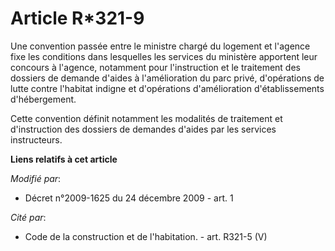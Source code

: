 # Article R*321-9

Une convention passée entre le ministre chargé du logement et l'agence fixe les conditions dans lesquelles les services du
ministère apportent leur concours à l'agence, notamment pour l'instruction et le traitement des dossiers de demande d'aides à
l'amélioration du parc privé, d'opérations de lutte contre l'habitat indigne et d'opérations d'amélioration d'établissements
d'hébergement.

Cette convention définit notamment les modalités de traitement et d'instruction des dossiers de demandes d'aides par les
services instructeurs.

**Liens relatifs à cet article**

_Modifié par_:

  - Décret n°2009-1625 du 24 décembre 2009 - art. 1

_Cité par_:

  - Code de la construction et de l'habitation. - art. R321-5 (V)
